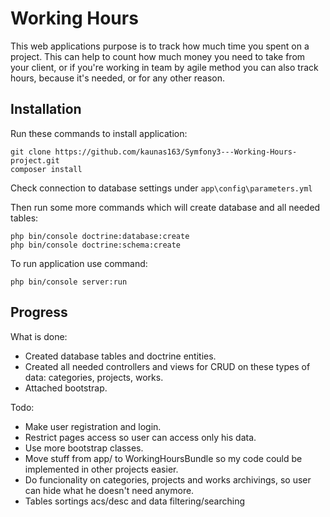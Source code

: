 Working Hours
=============

This web applications purpose is to track how much time you spent on a project. This can help to count how much money you need to take from your client, or if you're working in team by agile method you can also track hours, because it's needed, or for any other reason.

Installation
------------

Run these commands to install application:

```
git clone https://github.com/kaunas163/Symfony3---Working-Hours-project.git
composer install
```

Check connection to database settings under ``` app\config\parameters.yml ```

Then run some more commands which will create database and all needed tables:

```
php bin/console doctrine:database:create
php bin/console doctrine:schema:create
```

To run application use command:
```
php bin/console server:run
```


Progress
--------


What is done:
 * Created database tables and doctrine entities.
 * Created all needed controllers and views for CRUD on these types of data: categories, projects, works.
 * Attached bootstrap.

Todo:
 * Make user registration and login.
 * Restrict pages access so user can access only his data.
 * Use more bootstrap classes.
 * Move stuff from app/ to WorkingHoursBundle so my code could be implemented in other projects easier.
 * Do funcionality on categories, projects and works archivings, so user can hide what he doesn't need anymore.
 * Tables sortings acs/desc and data filtering/searching
